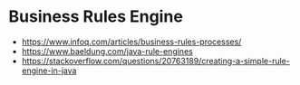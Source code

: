 # Business Rules Engine

- https://www.infoq.com/articles/business-rules-processes/
- https://www.baeldung.com/java-rule-engines
- https://stackoverflow.com/questions/20763189/creating-a-simple-rule-engine-in-java
